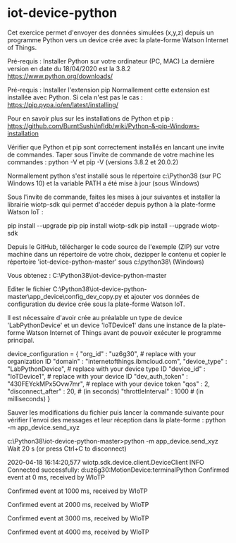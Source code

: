 # iot-device-python

Cet exercice permet d'envoyer des données simulées (x,y,z) depuis un programme Python vers un device crée avec la plate-forme Watson Internet of Things.

Pré-requis : Installer Python sur votre ordinateur (PC, MAC)
La dernière version en date du 18/04/2020 est la 3.8.2
https://www.python.org/downloads/

Pré-requis : Installer l'extension pip
Normallement cette extension est installée avec Python. Si cela n'est pas le cas : https://pip.pypa.io/en/latest/installing/

Pour en savoir plus sur les installations de Python et pip :
https://github.com/BurntSushi/nfldb/wiki/Python-&-pip-Windows-installation

Vérifier que Python et pip sont correctement installés en lancant une invite de commandes.
Taper sous l'invite de commande de votre machine les commandes : python -V et pip -V (versions 3.8.2 et 20.0.2)

Normallement python s'est installé sous le répertoire c:\Python38 (sur PC Windows 10) et la variable PATH a été mise à jour (sous Windows)

Sous l'invite de commande, faites les mises à jour suivantes et installer la librairie wiotp-sdk qui permet d'accéder depuis python à la plate-forme Watson IoT :

pip install --upgrade pip 
pip install wiotp-sdk 
pip install --upgrade wiotp-sdk 

Depuis le GitHub, télécharger le code source de l'exemple (ZIP) sur votre machine dans un répertoire de votre choix, dezipper le contenu et copier le répertoire 'iot-device-python-master' sous c:\python38\ (Windows)

Vous obtenez :
C:\Python38\iot-device-python-master

Editer le fichier C:\Python38\iot-device-python-master\app_device\config_dev_copy.py et ajouter vos données de configuration du device crée sous la plate-forme Watson IoT.

Il est nécessaire d'avoir crée au préalable un type de device 'LabPythonDevice' et un device 'IoTDevice1' dans une instance de la plate-forme Watson Internet of Things avant de pouvoir exécuter le programme principal.

device_configuration = {
	"org_id"           : "uz6g30",             # replace with your organization ID
	"domain"           : "internetofthings.ibmcloud.com",
	"device_type"      : "LabPythonDevice",       # replace with your device type ID
	"device_id"        : "IoTDevice1",           # replace with your device ID
	"dev_auth_token"   : "430FEYckMPx5Ovw7mr", # replace with your device token
	"qos"              : 2,
	"disconnect_after" : 20,  # (in seconds)
	"throttleInterval" : 1000 # (in milliseconds)
}

Sauver les modifications du fichier puis lancer la commande suivante pour vérifier l'envoi des messages et leur réception dans la plate-forme : python -m app_device.send_xyz

c:\Python38\iot-device-python-master>python -m app_device.send_xyz
Wait 20 s (or press Ctrl+C to disconnect)

2020-04-18 16:14:20,577   wiotp.sdk.device.client.DeviceClient  INFO    Connected successfully: d:uz6g30:MotionDevice:terminalPython
Confirmed event at 0 ms, received by WIoTP

Confirmed event at 1000 ms, received by WIoTP

Confirmed event at 2000 ms, received by WIoTP

Confirmed event at 3000 ms, received by WIoTP

Confirmed event at 4000 ms, received by WIoTP



